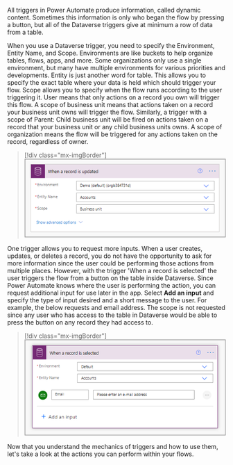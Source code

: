 All triggers in Power Automate produce information, called dynamic content. Sometimes this information is only who began the flow by pressing a button, but all of the Dataverse triggers give at minimum a row of data from a table.

When you use a Dataverse trigger, you need to specify the Environment, Entity Name, and Scope. Environments are like buckets to help organize tables, flows, apps, and more. Some organizations only use a single environment, but many have multiple environments for various priorities and developments. Entity is just another word for table. This allows you to specify the exact table where your data is held which should trigger your flow. Scope allows you to specify when the flow runs according to the user triggering it. User means that only actions on a record you own will trigger this flow. A scope of business unit means that actions taken on a record your business unit owns will trigger the flow. Similarly, a trigger with a scope of Parent: Child business unit will be fired on actions taken on a record that your business unit or any child business units owns. A scope of organization means the flow will be triggered for any actions taken on the record, regardless of owner.

> [!div class="mx-imgBorder"]
> [![Screenshot of the When a record is updated trigger information.](../media/trigger-info.png)](../media/trigger-info.png#lightbox)

One trigger allows you to request more inputs. When a user creates, updates, or deletes a record, you do not have the opportunity to ask for more information since the user could be performing those actions from multiple places. However, with the trigger 'When a record is selected' the user triggers the flow from a button on the table inside Dataverse. Since Power Automate knows where the user is performing the action, you can request additional input for use later in the app. Select **Add an input** and specify the type of input desired and a short message to the user. For example, the below requests and email address. The scope is not requested since any user who has access to the table in Dataverse would be able to press the button on any record they had access to.

> [!div class="mx-imgBorder"]
> [![Screenshot of the When a record is selected email input information.](../media/email-input.png)](../media/email-input.png#lightbox)

Now that you understand the mechanics of triggers and how to use them, let's take a look at the actions you can perform within your flows.

